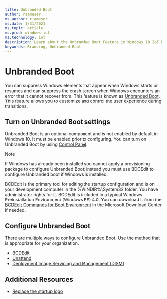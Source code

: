 ```yaml
---
title: Unbranded Boot
author: rsameser
ms.author: riameser
ms.date: 1/31/2021
ms.topic: article
ms.prod: windows-iot
ms.technology: iot
description: Learn about the Unbranded Boot Feature in Windows 10 IoT Enterprise.
keywords: Branding, Unbranded Boot
---
```


# Unbranded Boot
You can suppress Windows elements that appear when Windows starts or resumes and can suppress the crash screen when Windows encounters an error that it cannot recover from. This feature is known as [Unbranded Boot](https://docs.microsoft.com/windows-hardware/customize/enterprise/unbranded-boot). This feature allows you to customize and control the user experience during transitions.

## Turn on Unbranded Boot settings
Unbranded Boot is an optional component and is not enabled by default in Windows 10. It must be enabled prior to configuring. You can turn on Unbranded Boot by using [Control Panel](https://docs.microsoft.com/windows-hardware/customize/enterprise/unbranded-boot#turn-on-unbranded-boot-by-using-control-panel).

> [!NOTE]
>
> If Windows has already been installed you cannot apply a provisioning package to configure Unbranded Boot; instead you must use BDCEdit to configure Unbranded boot if Windows is installed.
>
> BCDEdit is the primary tool for editing the startup configuration and is on your development computer in the %WINDIR%\System32 folder. You have administrator rights for it. BCDEdit is included in a typical Windows Preinstallation Environment (Windows PE) 4.0. You can download it from the [BCDEdit Commands for Boot Environment](https://docs.microsoft.com/previous-versions/windows/hardware/design/dn653986(v=vs.85)) in the Microsoft Download Center if needed.

## Configure Unbranded Boot
There are multiple ways to configure Unbranded Boot. Use the method that is appropriate for your organization.

* [BCDEdit](https://docs.microsoft.com/windows-hardware/customize/enterprise/unbranded-boot#configure-unbranded-boot-settings-at-runtime-using-bcdedit)
* [Unattend](https://docs.microsoft.com/windows-hardware/customize/enterprise/unbranded-boot#configure-unbranded-boot-using-unattend)
* [Deployment Image Servicing and Management (DISM)](https://docs.microsoft.com/windows-hardware/customize/enterprise/unbranded-boot#customize-the-boot-screen-using-windows-configuration-designer-and-deployment-image-servicing-and-management-dism)


## Additional Resources
* [Replace the startup logo](https://docs.microsoft.com/windows-hardware/customize/enterprise/unbranded-boot#replace-the-startup-logo)
